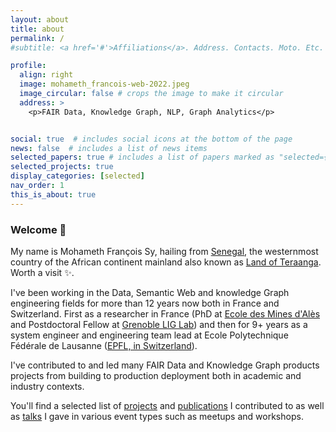 ```yaml
---
layout: about
title: about
permalink: /
#subtitle: <a href='#'>Affiliations</a>. Address. Contacts. Moto. Etc.

profile:
  align: right
  image: mohameth_francois-web-2022.jpeg
  image_circular: false # crops the image to make it circular
  address: >
    <p>FAIR Data, Knowledge Graph, NLP, Graph Analytics</p>


social: true  # includes social icons at the bottom of the page
news: false  # includes a list of news items
selected_papers: true # includes a list of papers marked as "selected={true}"
selected_projects: true
display_categories: [selected]
nav_order: 1
this_is_about: true
---
```


### Welcome 👋

My name is Mohameth François Sy, hailing from [Senegal](https://en.wikipedia.org/wiki/Senegal), the westernmost country of the African continent mainland also known as [Land of Teraanga](https://www.bbc.com/travel/article/20201115-teraanga-the-word-that-defines-senegal). Worth a visit :sparkles:.

I've been working in the Data, Semantic Web and knowledge Graph engineering fields for more than 12 years now both in France and Switzerland. First as a researcher in France (PhD at [Ecole des Mines d'Alès](https://www.imt-mines-ales.fr/en) and Postdoctoral Fellow at [Grenoble LIG Lab](https://www.liglab.fr/en)) and then for 9+ years as a system engineer and engineering team lead at Ecole Polytechnique Fédérale de Lausanne ([EPFL,  in Switzerland](https://www.epfl.ch/research/domains/bluebrain/blue-brain/people/group-leaders/mohameth-francois-sy)).

I've contributed to and led many FAIR Data and Knowledge Graph products projects from building to production deployment both in academic and industry contexts.

You'll find a selected list of [projects](./projects) and [publications](./publications) I contributed to as well as [talks](./talks) I gave in various event types such as meetups and workshops.